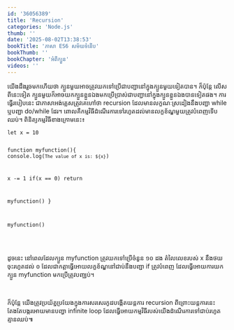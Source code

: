 ```yaml
---
id: '36056389'
title: 'Recursion'
categories: 'Node.js'
thumb: ''
date: '2025-08-02T13:38:53'
bookTitle: 'ភាសា​ ES6 សម័យ​ទំនើប'
bookThumb: ''
bookChapter: 'អំពីក្បួន'
videos: ''
---
```

<p>យើង​ដឹង​រួច​មក​ហើយ​ថា ក្បួន​មួយ​អាច​ត្រូវ​យក​ទៅ​ប្រើ​ជា​បញ្ជា​នៅ​ក្នុង​ក្បួន​មួយ​ទៀត​បាន​។ ក៏ប៉ុន្តែ លើស​ពី​នេះ​ទៀត ក្បួន​មួយ​ក៏​អាច​យក​ក្បួន​ខ្លួន​ឯង​មក​ប្រើ​ប្រាស់​ជា​បញ្ជា​នៅ​ក្នុង​ក្បួន​ខ្លួន​ឯង​បាន​ទៀត​ផង​។ ការធ្វើ​របៀប​នេះ ជា​ភាសា​អង់គ្លេស​ត្រូវ​គេ​ហៅ​ថា recursion ដែលមាន​លក្ខណៈ​ស្រដៀង​នឹង​បញ្ជា while ឬ​បញ្ជា do/while ដែរ​។ ពោល​គឺ​កម្មវិធី​ដំណើរការ​ទៅ​រហូត​ដល់​មាន​លក្ខខ័ណ្ឌ​មួយ​ត្រូវ​បំពេញ​ទើប​ឈប់​។ ពិនិត្យ​កម្មវិធី​ខាង​ក្រោម​នេះ៖</p><pre><code class="language-javascript">let x = 10
 
function myfunction(){
  console.log(`The value of x is: ${x}`)
   
  x -= 1
  if(x == 0)
    return
   
  myfunction()
}
   
myfunction()</code></pre><p>&nbsp;</p><p>ដូចនេះ នៅ​ពេល​ដែល​ក្បួន myfunction ត្រូវ​យក​ទៅ​ប្រើ​ចំនួន ១០ ដង តំលៃ​លេខ​របស់ x នឹង​ថយ​ចុះ​រហូត​ដល់ ០ ដែល​ជា​កត្តា​ធ្វើ​អោយ​លក្ខខ័ណ្ឌ​នៅ​ជាប់​នឹង​បញ្ជា if ត្រូវ​បំពេញ ដែល​ធ្វើ​អោយ​ការយក​ក្បួន myfunction មក​ប្រើ​ត្រូវ​បញ្ឈប់​។</p><p>&nbsp;</p><p>ក៏​ប៉ុន្តែ យើង​ត្រូវ​ប្រយ័ត្នប្រយែង​ក្នុង​ការសរសេរ​កូដ​បង្កើត​យន្តការ recursion ពីព្រោះ​យន្តការ​នេះ​តែងតែ​បង្ករ​អោយ​មាន​បញ្ហា infinite loop ដែល​ធ្វើ​អោយ​កម្មវិធី​របស់​យើង​ដំណើរការ​ទៅ​ជាប់​រហូត​គ្មាន​ឈប់​៕</p>